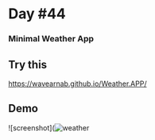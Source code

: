 # Day #44

### Minimal Weather App


## Try this
https://wavearnab.github.io/Weather.APP/

## Demo
![screenshot](![weather](https://github.com/wavearnab/Weather.APP/assets/132093074/a96f9f6c-4c51-48dd-b8df-dbdcb4d30e18)



